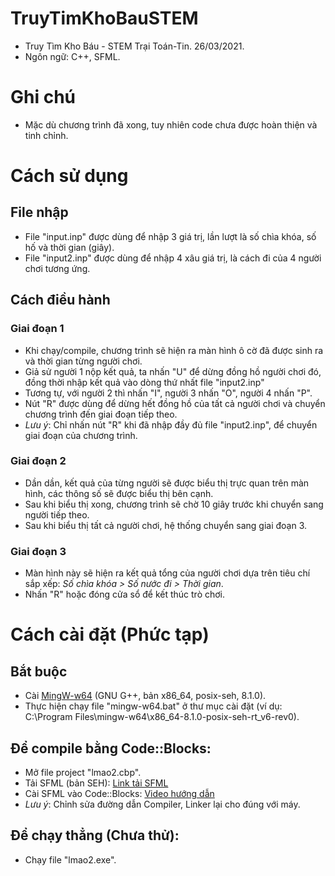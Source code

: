 # TruyTimKhoBauSTEM
* Truy Tìm Kho Báu - STEM Trại Toán-Tin. 26/03/2021.
* Ngôn ngữ: C++, SFML.

# Ghi chú
* Mặc dù chương trình đã xong, tuy nhiên code chưa được hoàn thiện và tinh chỉnh.

# Cách sử dụng
## File nhập
- File "input.inp" được dùng để nhập 3 giá trị, lần lượt là số chìa khóa, số hố và thời gian (giây).
- File "input2.inp" được dùng để nhập 4 xâu giá trị, là cách đi của 4 người chơi tương ứng.

## Cách điều hành
### Giai đoạn 1
- Khi chạy/compile, chương trình sẽ hiện ra màn hình ô cờ đã được sinh ra và thời gian từng người chơi.
- Giả sử người 1 nộp kết quả, ta nhấn "U" để dừng đồng hồ người chơi đó, đồng thời nhập kết quả vào dòng thứ nhất file "input2.inp"
- Tương tự, với người 2 thì nhấn "I", người 3 nhấn "O", người 4 nhấn "P".
- Nút "R" được dùng để dừng hết đồng hồ của tất cả người chơi và chuyển chương trình đến giai đoạn tiếp theo.
- *Lưu ý*: Chỉ nhấn nút "R" khi đã nhập đầy đủ file "input2.inp", để chuyển giai đoạn của chương trình.

### Giai đoạn 2
- Dần dần, kết quả của từng người sẽ được biểu thị trực quan trên màn hình, các thông số sẽ được biểu thị bên cạnh.
- Sau khi biểu thị xong, chương trình sẽ chờ 10 giây trước khi chuyển sang người tiếp theo.
- Sau khi biểu thị tất cả người chơi, hệ thống chuyển sang giai đoạn 3.

### Giai đoạn 3
- Màn hình này sẽ hiện ra kết quả tổng của người chơi dựa trên tiêu chí sắp xếp: _Số chìa khóa > Số nước đi > Thời gian_.
- Nhấn "R" hoặc đóng cửa sổ để kết thúc trò chơi.

# Cách cài đặt (Phức tạp)
## Bắt buộc
* Cài [MingW-w64](https://sourceforge.net/projects/mingw-w64/files/Toolchains%20targetting%20Win32/Personal%20Builds/mingw-builds/installer/mingw-w64-install.exe/download) (GNU G++, bản x86_64, posix-seh, 8.1.0).
* Thực hiện chạy file "mingw-w64.bat" ở thư mục cài đặt (ví dụ: C:\Program Files\mingw-w64\x86_64-8.1.0-posix-seh-rt_v6-rev0).

## Để compile bằng Code::Blocks:
- Mở file project "lmao2.cbp".
- Tải SFML (bản SEH): [Link tải SFML](https://www.sfml-dev.org/files/SFML-2.5.1-windows-gcc-7.3.0-mingw-64-bit.zip)
- Cài SFML vào Code::Blocks: [Video hướng dẫn](https://www.youtube.com/watch?v=fcZFaiGFIMA/)
- *Lưu ý*: Chỉnh sửa đường dẫn Compiler, Linker lại cho đúng với máy.

## Để chạy thẳng (Chưa thử):
- Chạy file "lmao2.exe".
